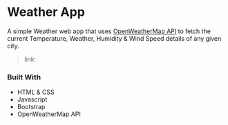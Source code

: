 # Weather App
A simple Weather web app that uses <a href="https://openweathermap.org/api">OpenWeatherMap API</a> to fetch the current Temperature, Weather, Humidity & Wind Speed details of any given city.
>link: 
### Built With
* HTML & CSS
* Javascript
* Bootstrap
* OpenWeatherMap API
